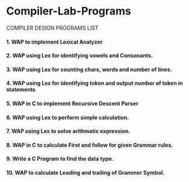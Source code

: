 # Compiler-Lab-Programs

COMPILER DESIGN PROGRAMS LIST

#### 1. WAP to implement Lexical Analyzer
#### 2. WAP using Lex for identifying vowels and Consonants.
#### 3. WAP using Lex for counting chars, words and number of lines.
#### 4. WAP using Lex for identifying token and output number of token in statements
#### 5. WAP in C to implement Recursive Descent Parser
#### 6. WAP using Lex to perform simple calculation.
#### 7. WAP using Lex to solve arithmatic expression.
#### 8. WAP in C to calculate First and follow for given Grammar rules.
#### 9. Write a C Program to find the data type.
#### 10. WAP to calculate Leading and trailing of Grammer Symbol.
